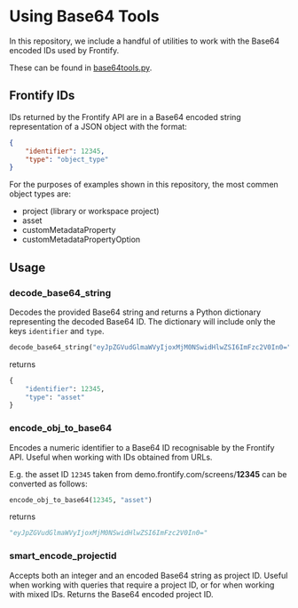 # Using Base64 Tools
In this repository, we include a handful of utilities to work with the Base64 encoded IDs used by Frontify. 

These can be found in [base64tools.py](/examples/python/src/utils/base64tools.py).

## Frontify IDs
IDs returned by the Frontify API are in a Base64 encoded string representation of a JSON object with the format:

```json
{
    "identifier": 12345,
    "type": "object_type"
}
```

For the purposes of examples shown in this repository, the most commen object types are:
- project (library or workspace project)
- asset
- customMetadataProperty
- customMetadataPropertyOption

## Usage
### decode_base64_string
Decodes the provided Base64 string and returns a Python dictionary representing the decoded Base64 ID. The dictionary will include only the keys `identifier` and `type`.

```python
decode_base64_string("eyJpZGVudGlmaWVyIjoxMjM0NSwidHlwZSI6ImFzc2V0In0=")
```

returns
```python
{
    "identifier": 12345,
    "type": "asset"
}
```

### encode_obj_to_base64
Encodes a numeric identifier to a Base64 ID recognisable by the Frontify API. Useful when working with IDs obtained from URLs.

E.g. the asset ID `12345` taken from demo.frontify.com/screens/**12345** can be converted as follows:

```python
encode_obj_to_base64(12345, "asset")
```

returns
```python
"eyJpZGVudGlmaWVyIjoxMjM0NSwidHlwZSI6ImFzc2V0In0="
```

### smart_encode_projectid
Accepts both an integer and an encoded Base64 string as project ID. Useful when working with queries that require a project ID, or for when working with mixed IDs. Returns the Base64 encoded project ID.